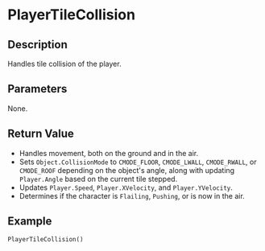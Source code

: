 # PlayerTileCollision

## Description
Handles tile collision of the player.

## Parameters
None.

## Return Value
- Handles movement, both on the ground and in the air.
- Sets `Object.CollisionMode` to `CMODE_FLOOR`, `CMODE_LWALL`, `CMODE_RWALL`, or `CMODE_ROOF` depending on the object's angle, along with updating `Player.Angle` based on the current tile stepped.
- Updates `Player.Speed`, `Player.XVelocity`, and `Player.YVelocity`.
- Determines if the character is `Flailing`, `Pushing`, or is now in the air.

## Example
```
PlayerTileCollision()
```
